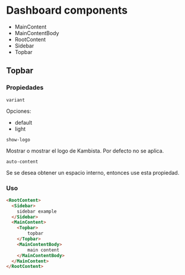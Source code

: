 # Dashboard components

- MainContent
- MainContentBody
- RootContent
- Sidebar
- Topbar

## Topbar
### Propiedades

```variant```

Opciones:
- default
- light

```show-logo```

Mostrar o mostrar el logo de Kambista. Por defecto no se aplica.

```auto-content```

Se se desea obtener un espacio interno, entonces use esta propiedad. 

### Uso

```html
<RootContent>
  <Sidebar>
    sidebar example
  </Sidebar>
  <MainContent>
    <Topbar>
        topbar
    </Topbar>
    <MainContentBody>
        main content
    </MainContentBody>
  </MainContent>
</RootContent>
```
